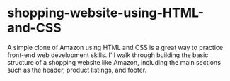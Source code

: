 # shopping-website-using-HTML-and-CSS
 A simple clone of Amazon using HTML and CSS is a great way to practice front-end web development skills. I'll walk through building the basic structure of a shopping website like Amazon, including the main sections such as the header, product listings, and footer.
